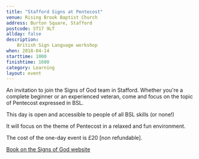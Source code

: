 ```yaml
---
title: "Stafford Signs at Pentecost"
venue: Rising Brook Baptist Church 
address: Burton Square, Stafford
postcode: ST17 9LT
allday: false
description: 
    British Sign Language workshop
when: 2018-04-14
starttime: 1000
finishtime: 1600
category: Learning
layout: event
---
```

An invitation to join the Signs of God team in Stafford. Whether you're a complete beginner or an experienced veteran, come and focus on the topic of Pentecost expressed in BSL.

This day is open and accessible to people of all BSL skills (or none!)

It will focus on the theme of Pentecost in a relaxed and fun environment.

The cost of the one-day event is £20 [non refundable].

<a href="https://www.signsofgod.org.uk/events/53" target="_blank">Book on the Signs of God website</a>
